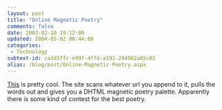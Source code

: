 ```yaml
---
layout: post
title: "Online Magnetic Poetry"
comments: false
date: 2003-02-20 19:12:00
updated: 2004-05-02 00:44:00
categories:
 - Technology
subtext-id: ca3d1ffc-e99f-4ffd-a191-294982a85c02
alias: /blog/post/Online-Magnetic-Poetry.aspx
---
```



[This](http://diveintomark.org/archives/2003/02/18/online_magnetic_poetry.html) is pretty cool. The site scans whatever url you append to it, pulls the words out and gives you a DHTML magnetic poetry palette. Apparently there is some kind of contest for the best poetry.
